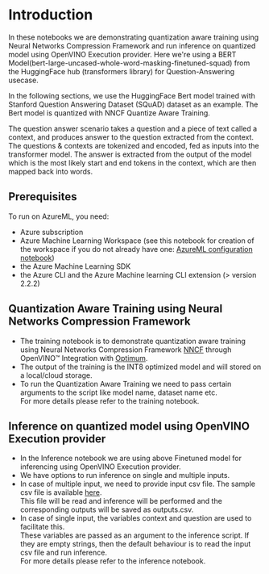 # Introduction
 In these notebooks we are demonstrating quantization aware training using Neural Networks Compression Framework and run inference on quantized model using OpenVINO Execution provider.
Here we're using a BERT Model(bert-large-uncased-whole-word-masking-finetuned-squad) from the HuggingFace hub (transformers library) for Question-Answering usecase.

In the following sections, we use the HuggingFace Bert model trained with Stanford Question Answering Dataset (SQuAD) dataset as an example. The Bert model is quantized with NNCF Quantize Aware Training.

The question answer scenario takes a question and a piece of text called a context, and produces answer to the question extracted from the context. The questions & contexts are tokenized and encoded, fed as inputs into the transformer model. The answer is extracted from the output of the model which is the most likely start and end tokens in the context, which are then mapped back into words.

## Prerequisites

To run on AzureML, you need:
* Azure subscription
* Azure Machine Learning Workspace (see this notebook for creation of the workspace if you do not already have one: [AzureML configuration notebook](https://github.com/Azure/MachineLearningNotebooks/blob/56e0ebc5acb9614fac51d8b98ede5acee8003820/configuration.ipynb))
* the Azure Machine Learning SDK
* the Azure CLI and the Azure Machine learning CLI extension (> version 2.2.2)


## Quantization Aware Training using Neural Networks Compression Framework 
 - The training notebook is to demonstrate quantization aware training using Neural Networks Compression Framework [NNCF](https://github.com/AlexKoff88/nncf_pytorch/tree/ak/qdq_per_channel) through  
 OpenVINO™ Integration with [Optimum](https://github.com/huggingface/optimum-intel/tree/v1.5.2).  
- The output of the training is the INT8 optimized model and will stored on a local/cloud storage.  
- To run the Quantization Aware Training we need to pass certain arguments to the script like model name, dataset name etc.  
For more details please refer to the training notebook.

## Inference on quantized model using OpenVINO Execution provider
- In the Inference notebook we are using above Finetuned model for inferencing using OpenVINO Execution provider.    
- We have options to run inference on single and multiple inputs.  
- In case of multiple input, we need to provide input csv file. The sample csv file is available [here](https://github.com/intel/nlp-training-and-inference-openvino/blob/bert_qa_azureml/question-answering-bert-qat/onnxovep_optimum_inference/data/input.csv).  
This file will be read and inference will be performed and the corresponding outputs will be saved as outputs.csv.  
- In case of single input, the variables context and question are used to facilitate this.  
  These variables are passed as an argument to the inference script. If they are empty strings, then the default behaviour is to read the input csv file and run inference.  
For more details please refer to the inference notebook.
